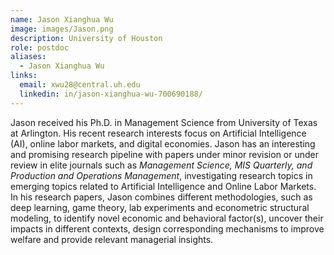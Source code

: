 ```yaml
---
name: Jason Xianghua Wu
image: images/Jason.png
description: University of Houston
role: postdoc
aliases:
  - Jason Xianghua Wu
links:
  email: xwu28@central.uh.edu
  linkedin: in/jason-xianghua-wu-700690188/
---
```


Jason received his Ph.D. in Management Science from University of Texas at Arlington. His recent research interests focus on Artificial Intelligence (AI), online labor markets, and digital economies. Jason has an interesting and promising research pipeline with papers under minor revision or under review in elite journals such as *Management Science, MIS Quarterly, and Production and Operations Management*, investigating research topics in emerging topics related to Artificial Intelligence and Online Labor Markets. In his research papers, Jason combines different methodologies, such as deep learning, game theory, lab experiments and econometric structural modeling, to identify novel economic and behavioral factor(s), uncover their impacts in different contexts, design corresponding mechanisms to improve welfare and provide relevant managerial insights.
